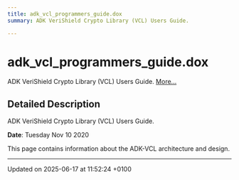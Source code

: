 ```yaml
---
title: adk_vcl_programmers_guide.dox
summary: ADK VeriShield Crypto Library (VCL) Users Guide. 

---
```


# adk_vcl_programmers_guide.dox

ADK VeriShield Crypto Library (VCL) Users Guide.  [More...](#detailed-description)

## Detailed Description

ADK VeriShield Crypto Library (VCL) Users Guide. 

**Date**: Tuesday Nov 10 2020


This page contains information about the ADK-VCL architecture and design. 






-------------------------------

Updated on 2025-06-17 at 11:52:24 +0100
